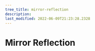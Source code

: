 ```yaml
---
tree_title: mirror-reflection
description: 
last_modified: 2022-06-09T21:23:28.2328
---
```


# Mirror Reflection
